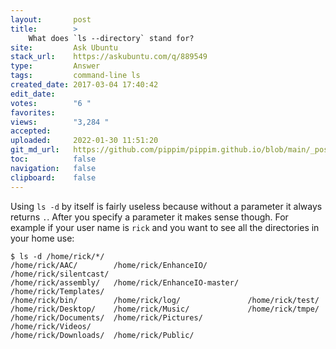 ```yaml
---
layout:       post
title:        >
    What does `ls --directory` stand for?
site:         Ask Ubuntu
stack_url:    https://askubuntu.com/q/889549
type:         Answer
tags:         command-line ls
created_date: 2017-03-04 17:40:42
edit_date:    
votes:        "6 "
favorites:    
views:        "3,284 "
accepted:     
uploaded:     2022-01-30 11:51:20
git_md_url:   https://github.com/pippim/pippim.github.io/blob/main/_posts/2017/2017-03-04-What-does-`ls---directory`-stand-for_.md
toc:          false
navigation:   false
clipboard:    false
---
```


Using `ls -d` by itself is fairly useless because without a parameter it always returns `.`. After you specify a parameter it makes sense though. For example if your user name is `rick` and you want to see all the directories in your home use:

``` 
$ ls -d /home/rick/*/
/home/rick/AAC/        /home/rick/EnhanceIO/         /home/rick/silentcast/
/home/rick/assembly/   /home/rick/EnhanceIO-master/  /home/rick/Templates/
/home/rick/bin/        /home/rick/log/               /home/rick/test/
/home/rick/Desktop/    /home/rick/Music/             /home/rick/tmpe/
/home/rick/Documents/  /home/rick/Pictures/          /home/rick/Videos/
/home/rick/Downloads/  /home/rick/Public/
```

